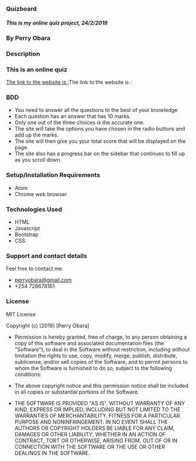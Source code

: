 ### Quizboard
##### This is my online quiz project, 24/2/2019
### By Perry Obara
### Description
### This is an online quiz
[The link to the website is :](https://perry-perrota.github.io/quizboard)The link to the website is :
### BDD
* You need to answer all the questions to the best of your knowledge
* Each question has an answer that has 10 marks.
* Only one out of the three choices is the accurate one.
* The site will take the options you have chosen in the radio buttons and add up the marks.
* The site will then give you your total score that will be displayed on the page.
* The site also has a progress bar on the sidebar that continues to fill up as you scroll down.
### Setup/Installation Requirements
* Atom
* Chrome web browser
### Technologies Used
* HTML
* Javascript
* Bootstrap
* CSS

### Support and contact details
Feel free to contact me.
 * perryobara@gmail.com
 * +254 728678161
### License
MIT License

Copyright (c) [2019] [Perry Obara]

* Permission is hereby granted, free of charge, to any person obtaining a copy of this software and associated documentation files (the "Software"), to deal in the Software without restriction, including without limitation the rights to use, copy, modify, merge, publish, distribute, sublicense, and/or sell copies of the Software, and to permit persons to whom the Software is furnished to do so, subject to the following conditions:

* The above copyright notice and this permission notice shall be included in all copies or substantial portions of the Software.

* THE SOFTWARE IS PROVIDED "AS IS", WITHOUT WARRANTY OF ANY KIND, EXPRESS OR IMPLIED, INCLUDING BUT NOT LIMITED TO THE WARRANTIES OF MERCHANTABILITY, FITNESS FOR A PARTICULAR PURPOSE AND NONINFRINGEMENT. IN NO EVENT SHALL THE AUTHORS OR COPYRIGHT HOLDERS BE LIABLE FOR ANY CLAIM, DAMAGES OR OTHER LIABILITY, WHETHER IN AN ACTION OF CONTRACT, TORT OR OTHERWISE, ARISING FROM, OUT OF OR IN CONNECTION WITH THE SOFTWARE OR THE USE OR OTHER DEALINGS IN THE SOFTWARE.
